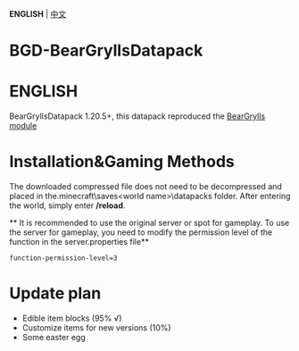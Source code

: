 **ENGLISH** | [中文](https://github.com/Hikal007/BGD-BearGryllsDatapack/blob/main/README_CN.md)

# BGD-BearGryllsDatapack
# ENGLISH
BearGryllsDatapack 1.20.5+, this datapack reproduced the [BearGrylls module](https://www.mcmod.cn/class/158.html)

# Installation&Gaming Methods
The downloaded compressed file does not need to be decompressed and placed in the.minecraft\saves\<world name>\datapacks folder. After entering the world, simply enter **/reload**.

** It is recommended to use the original server or spot for gameplay. To use the server for gameplay, you need to modify the permission level of the function in the server.properties file**

    function-permission-level=3

# Update plan
- Edible item blocks (95% √)
- Customize items for new versions (10%)
- Some easter egg

